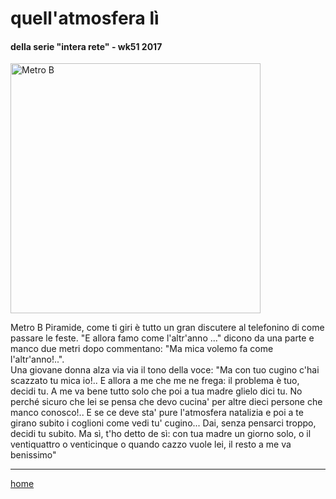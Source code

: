 # quell'atmosfera lì  

#### della serie "intera rete" - wk51 2017
<img src="https://drive.google.com/uc?id=1zA3-4lHnCFkCE5MPDNSVo9inNBTKMAbu" alt="Metro B" width="400">   
<!--- /interarete125.png  --->  

Metro B Piramide, come ti giri è tutto un gran discutere al telefonino di come passare le feste. "E allora famo come l'altr'anno ..." dicono da una parte e manco due metri dopo commentano: "Ma mica volemo fa come l'altr'anno!..".     
Una giovane donna alza via via il tono della voce: "Ma con tuo cugino c'hai scazzato tu mica io!.. E allora a me che me ne frega: il problema è tuo, decidi tu. A me va bene tutto solo che poi a tua madre glielo dici tu. No perché sicuro che lei se pensa che devo cucina' per altre dieci persone che manco conosco!.. E se ce deve sta' pure l'atmosfera natalizia e poi a te girano subito i coglioni come vedi tu' cugino... Dai, senza pensarci troppo, decidi tu subito. Ma sì, t'ho detto de sì: con tua madre un giorno solo, o il ventiquattro o venticinque o quando cazzo vuole lei, il resto a me va benissimo"  
   
---  
[home](/interarete.md) 